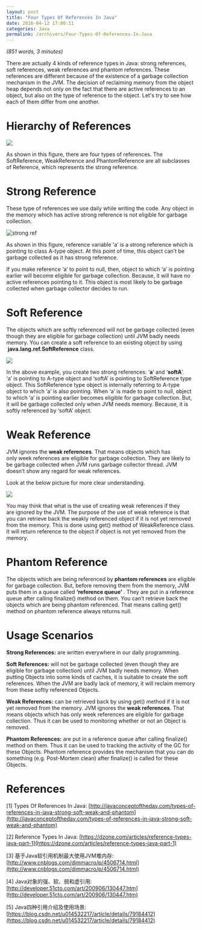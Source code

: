 ```yaml
---
layout: post
title: "Four Types Of References In Java"
date: 2016-04-12 17:00:11
categories: Java
permalink: /archivers/Four-Types-Of-References-In-Java
---
```


_(851 words, 3 minutes)_

There are actually 4 kinds of reference types in Java: strong references, soft references, weak references and phantom references. These references are different because of the existence of a garbage collection mechanism in the JVM. The decision of reclaiming memory from the object heap depends not only on the fact that there are active references to an object, but also on the type of reference to the object. Let's try to see how each of them differ from one another.

<!--more-->

# Hierarchy of References

![](https://github.com/ZhongyangMA/images/raw/master/four-reference-types/ref.png)

As shown in this figure, there are four types of references. The SoftReference, WeakReference and PhantomReference are all subclasses of Reference, which represents the strong reference.

# Strong Reference

These type of references we use daily while writing the code. Any object in the memory which has active strong reference is not eligible for garbage collection.

![strong ref](https://github.com/ZhongyangMA/images/raw/master/four-reference-types/strong.png)

As shown in this figure, reference variable ‘a’ is a strong reference which is pointing to class A-type object. At this point of time, this object can’t be garbage collected as it has strong reference.

If you make reference ‘a’ to point to null, then, object to which ‘a’ is pointing earlier will become eligible for garbage collection. Because, it will have no active references pointing to it. This object is most likely to be garbage collected when garbage collector decides to run.

# Soft Reference

The objects which are softly referenced will not be garbage collected (even though they are eligible for garbage collection) until JVM badly needs memory. You can create a soft reference to an existing object by using  **java.lang.ref.SoftReference** class.

![](https://github.com/ZhongyangMA/images/raw/master/four-reference-types/soft.png)

In the above example, you create two strong references: ‘**a**‘ and ‘**softA**‘. ‘a’ is pointing to A-type object and ‘softA’ is pointing to SoftReference type object. This SoftReference type object is internally referring to A-type object to which ‘a’ is also pointing. When ‘a’ is made to point to null, object to which ‘a’ is pointing earlier becomes eligible for garbage collection. But, it will be garbage collected only when JVM needs memory. Because, it is softly referenced by ‘softA’ object.

# Weak Reference

JVM ignores the **weak references**. That means objects which has only week references are eligible for garbage collection. They are likely to be garbage collected when JVM runs garbage collector thread. JVM doesn’t show any regard for weak references.

Look at the below picture for more clear understanding.

![](https://github.com/ZhongyangMA/images/raw/master/four-reference-types/weak.png)

You may think that what is the use of creating weak references if they are ignored by the JVM. The purpose of the use of weak reference is that you can retrieve back the weakly referenced object if it is not yet removed from the memory. This is done using get() method of WeakReference class. It will return reference to the object if object is not yet removed from the memory.

# Phantom Reference

The objects which are being referenced by **phantom references** are eligible for garbage collection. But, before removing them from the memory, JVM puts them in a queue called **‘reference queue’** . They are put in a reference queue after calling finalize() method on them. You can’t retrieve back the objects which are being phantom referenced. That means calling get() method on phantom reference always returns null.

# Usage Scenarios

**Strong References:** are written everywhere in our daily programming.

**Soft References:** will not be garbage collected (even though they are eligible for garbage collection) until JVM badly needs memory. When putting Objects into some kinds of caches, it is suitable to create the soft references. When the JVM are badly lack of memory, it will reclaim memory from these softly referenced Objects.

**Weak References:** can be retrieved back by using get() method if it is not yet removed from the memory. JVM ignores the **weak references**. That means objects which has only week references are eligible for garbage collection. Thus it can be used to monitoring whether or not an Object is removed.

**Phantom References:** are put in a reference queue after calling finalize() method on them. Thus it can be used to tracking the activity of the GC for these Objects. Phantom reference provides the mechanism that you can do something (e.g. Post-Mortem clean) after finalize() is called for these Objects.

# References

[1] Types Of References In Java: [http://javaconceptoftheday.com/types-of-references-in-java-strong-soft-weak-and-phantom](http://javaconceptoftheday.com/types-of-references-in-java-strong-soft-weak-and-phantom)

[2] Reference Types In Java: [https://dzone.com/articles/reference-types-java-part-1](https://dzone.com/articles/reference-types-java-part-1)

[3] 基于Java软引用机制最大使用JVM堆内存: [http://www.cnblogs.com/dimmacro/p/4506714.html](http://www.cnblogs.com/dimmacro/p/4506714.html)

[4] Java对象的强、软、弱和虚引用: [http://developer.51cto.com/art/200906/130447.htm](http://developer.51cto.com/art/200906/130447.htm)

[5] Java四种引用介绍及使用场景: [https://blog.csdn.net/u014532217/article/details/79184412](https://blog.csdn.net/u014532217/article/details/79184412)



